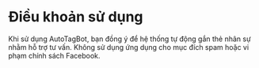 # Điều khoản sử dụng

Khi sử dụng AutoTagBot, bạn đồng ý để hệ thống tự động gắn thẻ nhân sự nhằm hỗ trợ tư vấn. Không sử dụng ứng dụng cho mục đích spam hoặc vi phạm chính sách Facebook.
